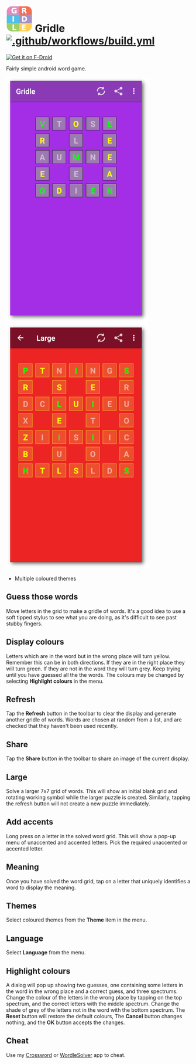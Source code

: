 # ![Logo](src/main/res/drawable-hdpi/ic_launcher.png) Gridle [![.github/workflows/build.yml](https://github.com/billthefarmer/gridle/actions/workflows/build.yml/badge.svg)](https://github.com/billthefarmer/gridle/actions/workflows/build.yml)

[<img src="https://fdroid.gitlab.io/artwork/badge/get-it-on.svg" alt="Get it on F-Droid" height="80">](https://f-droid.org/packages/org.billthefarmer.gridle/)

Fairly simple android word game.

![Gridle](https://github.com/billthefarmer/billthefarmer.github.io/raw/master/images/Gridle.png) ![Large](https://github.com/billthefarmer/billthefarmer.github.io/raw/master/images/Gridle-large.png)

 * Multiple coloured themes

## Guess those words
Move letters in the grid to make a gridle of words. It's a good idea
to use a soft tipped stylus to see what you are doing, as it's
difficult to see past stubby fingers.

## Display colours
Letters which are in the word but in the wrong place will turn
yellow. Remember this can be in both directions. If they are in the
right place they will turn green. If they are not in the word they
will turn grey. Keep trying until you have guessed all the the
words. The colours may be changed by selecting **Highlight colours**
in the menu.

## Refresh
Tap the **Refresh** button in the toolbar to clear the display and
generate another gridle of words. Words are chosen at random from a list,
and are checked that they haven't been used recently.

## Share
Tap the **Share** button in the toolbar to share an image of the
current display.

## Large
Solve a larger 7x7 grid of words. This will show an initial blank grid
and rotating working symbol while the larger puzzle is
created. Similarly, tapping the refresh button will not create a new
puzzle immediately.

## Add accents
Long press on a letter in the solved word grid. This will show a
pop-up menu of unaccented and accented letters. Pick the required
unaccented or accented letter.

## Meaning
Once you have solved the word grid, tap on a letter that uniquely
identifies a word to display the meaning.

## Themes
Select coloured themes from the **Theme** item in the menu.

## Language
Select **Language** from the menu.

## Highlight colours
A dialog will pop up showing two guesses, one containing some letters
in the word in the wrong place and a correct guess, and three
spectrums. Change the colour of the letters in the wrong place by
tapping on the top spectrum, and the correct letters with the middle
spectrum. Change the shade of grey of the letters not in the word
with the bottom spectrum. The **Reset** button will restore the
default colours, The **Cancel** button changes nothing, and the **OK**
button accepts the changes.

## Cheat
Use my [Crossword](https://github.com/billthefarmer/crossword) or
[WordleSolver](https://github.com/billthefarmer/wordlesolver) app to
cheat.
